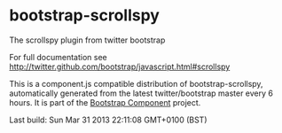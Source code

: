 # bootstrap-scrollspy
The scrollspy plugin from twitter bootstrap

For full documentation see http://twitter.github.com/bootstrap/javascript.html#scrollspy

This is a component.js compatible distribution of bootstrap-scrollspy, automatically generated
from the latest twitter/bootstrap master every 6 hours. It is part of the <a href="http://github.com/codemix/bootstrap-component">Bootstrap Component</a>
project.


Last build: Sun Mar 31 2013 22:11:08 GMT+0100 (BST)
